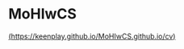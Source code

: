 # MoHIwCS

[(https://keenplay.github.io/MoHIwCS.github.io/cv)](https://github.com/KeeNPlay/MoHIwCS.github.io/blob/Markdown-%26-Git/cv.md)
